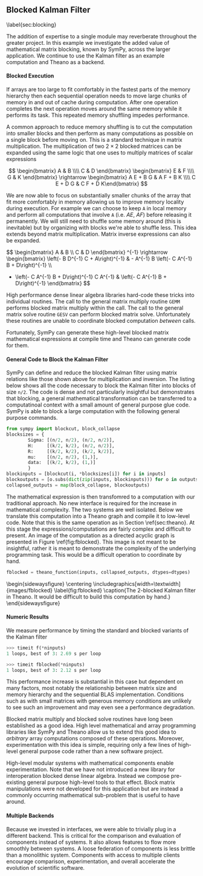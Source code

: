 
Blocked Kalman Filter
---------------------

\label{sec:blocking}


The addition of expertise to a single module may reverberate throughout the greater project.  In this example we investigate the added value of mathematical matrix blocking, known by SymPy, across the larger application. We continue to use the Kalman filter as an example computation and Theano as a backend.


#### Blocked Execution

If arrays are too large to fit comfortably in the fastest parts of the memory hierarchy then each sequential operation needs to move large chunks of memory in and out of cache during computation.  After one operation completes the next operation moves around the same memory while it performs its task.  This repeated memory shuffling impedes performance.

A common approach to reduce memory shuffling is to cut the computation into smaller blocks and then perform as many computations as possible on a single block before moving on.  This is a standard technique in matrix multiplication.  The multiplication of two $2 \times 2$ blocked matrices can be expanded using the same logic that one uses to multiply matrices of scalar expressions

$$ \begin{bmatrix} A & B \\\\ C & D \end{bmatrix} 
   \begin{bmatrix} E & F \\\\ G & K \end{bmatrix}
   \rightarrow
   \begin{bmatrix} A E + B G & A F + B K \\\\ 
                   C E + D G & C F + D K\end{bmatrix} $$

We are now able to focus on substantially smaller chunks of the array that fit more comfortably in memory allowing us to improve memory locality during execution.  For example we can choose to keep `A` in local memory and perform all computations that involve `A` (i.e. $AE$, $AF$) before releasing it permanently.  We will still need to shuffle some memory around (this is inevitable) but by organizing with blocks we're able to shuffle less.  This idea extends beyond matrix multiplication.  Matrix inverse expressions can also be expanded. 

$$ \begin{bmatrix} A & B \\\\ C & D \end{bmatrix} ^{-1}
   \rightarrow
   \begin{bmatrix} 
\left(- B D^{-1} C + A\right)^{-1} & - A^{-1} B \left(- C A^{-1} B + D\right)^{-1} \\\\ 
- \left(- C A^{-1} B + D\right)^{-1} C A^{-1} & \left(- C A^{-1} B + D\right)^{-1}
\end{bmatrix} $$

High performance dense linear algebra libraries hard-code these tricks into individual routines.  The call to the general matrix multiply routine `GEMM` performs blocked matrix multiply within the call.  The call to the general matrix solve routine `GESV` can perform blocked matrix solve.  Unfortunately these routines are unable to coordinate blocked computation *between* calls.

Fortunately, SymPy can generate these high-level blocked matrix mathematical expressions at compile time and Theano can generate code for them.


#### General Code to Block the Kalman Filter

SymPy can define and reduce the blocked Kalman filter using matrix relations like those shown above for multiplication and inversion.  The listing below shows all the code necessary to block the Kalman filter into blocks of size `n/2`.  The code is dense and not particularly insightful but demonstrates that blocking, a general mathematical transformation can be transferred to a computatinoal context with a small amount of general purpose glue code.  SymPy is able to block a large computation with the following general purpose commands.

~~~~~~~~~~~~~~~Python
from sympy import blockcut, block_collapse
blocksizes = {
        Sigma: [(n/2, n/2), (n/2, n/2)],
        H:     [(k/2, k/2), (n/2, n/2)],
        R:     [(k/2, k/2), (k/2, k/2)],
        mu:    [(n/2, n/2), (1,)],
        data:  [(k/2, k/2), (1,)]
        }
blockinputs = [blockcut(i, *blocksizes[i]) for i in inputs]
blockoutputs = [o.subs(dict(zip(inputs, blockinputs))) for o in outputs]
collapsed_outputs = map(block_collapse, blockoutputs)
~~~~~~~~~~~~~~~

The mathematical expression is then transfomred to a computation with our traditional approach.  No new interface is required for the increase in mathematical complexity.  The two systems are well isolated.  Below we translate this computation into a Theano graph and compile it to low-level code.  Note that this is the same operation as in Section \ref{sec:theano}.  At this stage the expressions/computations are fairly complex and difficult to present.  An image of the computation as a directed acyclic graph is presented in Figure \ref{fig:fblocked}.  This image is not meant to be insightful, rather it is meant to demonstrate the complexity of the underlying programming task.  This would be a difficult operation to coordinate by hand.

~~~~~~~~~~~~~~~Python
fblocked = theano_function(inputs, collapsed_outputs, dtypes=dtypes)
~~~~~~~~~~~~~~~

\begin{sidewaysfigure}
\centering
\includegraphics[width=\textwidth]{images/fblocked}
\label{fig:fblocked}
\caption{The 2-blocked Kalman filter in Theano.  It would be difficult to build this computation by hand.}
\end{sidewaysfigure}


#### Numeric Results

We measure performance by timing the standard and blocked variants of the Kalman filter

~~~~~~~~~~~~~~~Python
>>> timeit f(*ninputs)
1 loops, best of 3: 2.69 s per loop

>>> timeit fblocked(*ninputs)
1 loops, best of 3: 2.12 s per loop
~~~~~~~~~~~~~~~

This performance increase is substantial in this case but dependent on many factors, most notably the relationship between matrix size and memory hierarchy and the sequential BLAS implementation.  Conditions such as with small matrices with generous memory conditions are unlikely to see such an improvement and may even see a performance degradation.

Blocked matrix multiply and blocked solve routines have long been established as a good idea.  High level mathematical and array programming libraries like SymPy and Theano allow us to extend this good idea to *arbitrary* array computations composed of these operations.  Moreover, experimentation with this idea is simple, requiring only a few lines of high-level general purpose code rather than a new software project.

High-level modular systems with mathematical components enable experimentation.  Note that we have not introduced a new library for interoperation blocked dense linear algebra.  Instead we compose pre-existing general purpose high-level tools to that effect.  Block matrix manipulations were not developed for this application but are instead a commonly occurring mathematical sub-problem that is useful to have around.


#### Multiple Backends

Because we invested in interfaces, we were able to trivially plug in a different backend.  This is critical for the comparison and evaluation of components instead of systems.  It also allows features to flow more smoothly between systems.  A loose federation of components is less brittle than a monolithic system.  Components with access to multiple clients encourage comparison, experimentation, and overall accelerate the evolution of scientific software.
